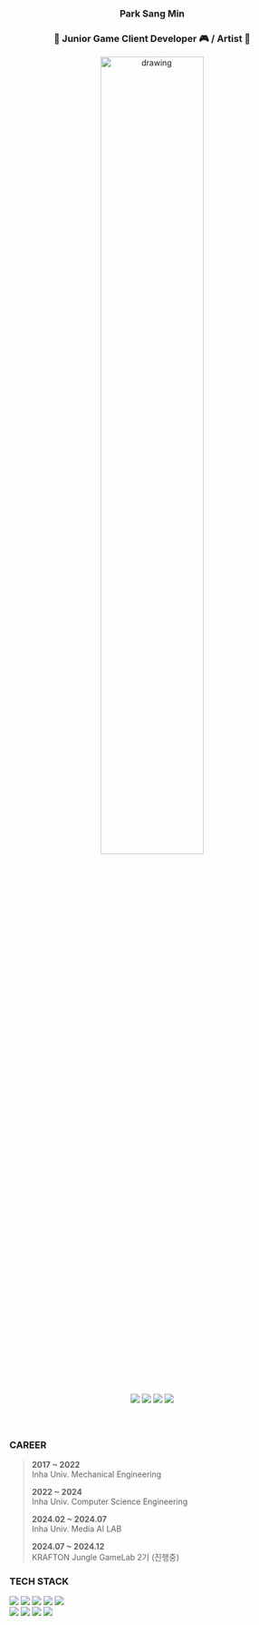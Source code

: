 <div align=center>

<!--
**sangmin2ya/sangmin2ya** is a ✨ _special_ ✨ repository because its `README.md` (this file) appears on your GitHub profile.

Here are some ideas to get you started:

- 🔭 I’m currently working on ...
- 🌱 I’m currently learning ...
- 👯 I’m looking to collaborate on ...
- 🤔 I’m looking for help with ...
- 💬 Ask me about ...
- 📫 How to reach me: ...
- 😄 Pronouns: ...
- ⚡ Fun fact: ...
-->

<h3> Park Sang Min </h3>

<h3> 🌱 Junior Game Client Developer 🎮 / Artist 🎨 </h3>

[<img src="https://postfiles.pstatic.net/MjAyNDA2MjdfMjMy/MDAxNzE5NDIyNDU2Nzky.irSygEV7XBIY-eAc4JkQKEOxnh4hvqlQms2tVBtyBZQg.Lo9OmCCb_4oxVY73bXbuMpI7bPYM4pTgr-vTiCJg0G4g.PNG/image.png?type=w2000" alt="drawing" width="60%"/>](https://sangmin2ya.github.io/)<br>

[<img src="https://img.shields.io/badge/Blog-03C75A?style=flat&logo=Naver&logoColor=white"/>](https://blog.naver.com/netboy0524) [<img src="https://img.shields.io/badge/GitBlog-gray?style=flat&logo=Github&logoColor=white"/>](https://sangmin2ya.github.io/) [<img src="https://img.shields.io/badge/Youtube-ED1C40?style=flat&logo=Youtube&logoColor=white"/>](https://www.youtube.com/channel/UCqRp5hrV5_v4pprmh1tdOTw)
[<img src="https://img.shields.io/badge/Steam-darkgray?style=flat&logo=Steam&logoColor=white"/>](https://steamcommunity.com/profiles/76561198111313786/)

</div>

<br>

##

### CAREER

> **2017 ~ 2022**
> <br>Inha Univ. Mechanical Engineering
>
> **2022 ~ 2024** 
> <br>Inha Univ. Computer Science Engineering
>
> **2024.02 ~ 2024.07**
> <br>Inha Univ. Media AI LAB
>
> **2024.07 ~ 2024.12**
> <br>KRAFTON Jungle GameLab 2기 (진행중)
> 
<!-- > **2024.07~2024.07**
> <br>[재밌넥] NEXON 대학생 게임잼 -->

### TECH STACK 
<img src="https://img.shields.io/badge/Unity-black?style=flat-square&logo=Unity"/> <img src="https://img.shields.io/badge/Unreal-%230E1128?style=flat-square&logo=Unrealengine"/> <img src="https://img.shields.io/badge/C%2B%2B-%2300599C?style=flat-square&logo=C%2B%2B"/> <img src="https://img.shields.io/badge/C%23-%23512BD4?style=flat-square&logo=C%23"/> <img src="https://img.shields.io/badge/Github-%23181717?style=flat-square&logo=github"/>
 <br>
<img src="https://img.shields.io/badge/AWS-%23232F3E?style=flat-square&logo=amazonwebservices"/> <img src="https://img.shields.io/badge/Photoshop-%2331A8FF?style=flat-square&logo=adobe"/> <img src="https://img.shields.io/badge/AfterEffects-%239999FF?style=flat-square&logo=adobe"/> <img src="https://img.shields.io/badge/ClipStudio-gray?style=flat-square&logo=Clipstudio"/>
